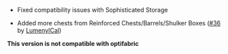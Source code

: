 - Fixed compatibility issues with Sophisticated Storage

- Added more chests from Reinforced Chests/Barrels/Shulker Boxes ([#36](https://github.com/xiaocihua/stack-to-nearby-chests/issues/36) by [LumenylCal](https://github.com/LumenylCal))

**This version is not compatible with optifabric**
